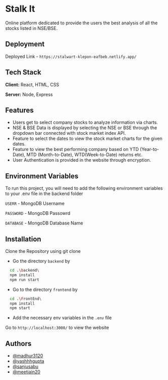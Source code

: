# Stalk It

Online platform dedicated to provide the users the best analysis of all the stocks listed in NSE/BSE.

## Deployment

Deployed Link - `https://stalwart-klepon-eafbeb.netlify.app/`

## Tech Stack

**Client:** React, HTML, CSS

**Server:** Node, Express

## Features

- Users get to select company stocks to analyze information via charts.
- NSE & BSE Data is displayed by selecting the NSE or BSE through the dropdown bar connected with stock market index API.
- Feature to select the dates to view the stock market charts for the given dates.
- Feature to view the best performing company based on YTD (Year-to-Date), MTD (Month-to-Date), WTD(Week-to-Date) returns etc.
- User Authentication is provided in the website through encryption.

## Environment Variables

To run this project, you will need to add the following environment variables to your .env file in the backend folder

`USERR` - MongoDB Username

`PASSWORD` - MongoDB Passowrd

`DATABASE` - MongoDB Database Name

## Installation

Clone the Repository using git clone

- Go the directory `backend` by

```bash
  cd .\backend\
  npm install
  npm run start
```

- Go to the directory `frontend` by

```bash
  cd .\FrontEnd\
  npm install
  npm start
```

- Add the necessary env variables in the `.env` file

Go to `http://localhost:3000/` to view the website

## Authors

- [@madhur3120](https://www.github.com/madhur3120)
- [@yashhhgupta](https://www.github.com/yashhhgupta)
- [@sanjusabu](https://www.github.com/sanjusabu)
- [@meetjain20](https://www.github.com/meetjain20)
